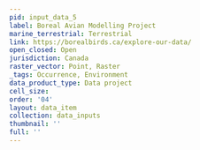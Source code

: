 ```yaml
---
pid: input_data_5
label: Boreal Avian Modelling Project
marine_terrestrial: Terrestrial
link: https://borealbirds.ca/explore-our-data/
open_closed: Open
jurisdiction: Canada
raster_vector: Point, Raster
_tags: Occurrence, Environment
data_product_type: Data project
cell_size: 
order: '04'
layout: data_item
collection: data_inputs
thumbnail: ''
full: ''
---
```

